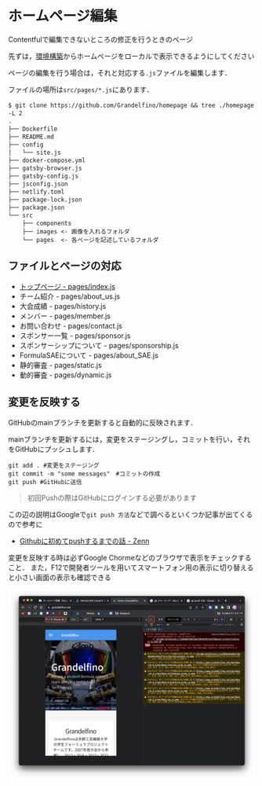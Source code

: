 # ホームページ編集

Contentfulで編集できないところの修正を行うときのページ

先ずは，[環境構築](../env.md)からホームページをローカルで表示できるようにしてください

ページの編集を行う場合は，それと対応する`.js`ファイルを編集します．

ファイルの場所は`src/pages/*.js`にあります．

```shell
$ git clone https://github.com/Grandelfino/homepage && tree ./homepage -L 2
.
├── Dockerfile
├── README.md
├── config
│   └── site.js
├── docker-compose.yml
├── gatsby-browser.js
├── gatsby-config.js
├── jsconfig.json
├── netlify.toml
├── package-lock.json
├── package.json
└── src
    ├── components
    ├── images <- 画像を入れるフォルダ
    └── pages  <- 各ページを記述しているフォルダ
```

## ファイルとページの対応

- [トップページ - pages/index.js](home.md)
- チーム紹介 - pages/about_us.js
- 大会成績 - pages/history.js
- メンバー - pages/member.js
- お問い合わせ - pages/contact.js
- スポンサー一覧 - pages/sponsor.js
- スポンサーシップについて - pages/sponsorship.js
- FormulaSAEについて - pages/about_SAE.js
- 静的審査 - pages/static.js
- 動的審査 - pages/dynamic.js

## 変更を反映する

GitHubのmainブランチを更新すると自動的に反映されます．

mainブランチを更新するには，変更をステージングし，コミットを行い，それをGitHubにプッシュします．

```shell
git add . #変更をステージング
git commit -m "some messages"　#コミットの作成
git push #GitHubに送信
```

> 初回Pushの際はGitHubにログインする必要があります

この辺の説明はGoogleで`git push 方法`などで調べるといくつか記事が出てくるので参考に

- [Githubに初めてpushするまでの話 - Zenn](https://zenn.dev/tknkaz/articles/04bbcb04a9b007)

変更を反映する時は必ずGoogle Chormeなどのブラウザで表示をチェックすること．
また，F12で開発者ツールを用いてスマートフォン用の表示に切り替えると小さい画面の表示も確認できる

![devtool](pic/devtool.png)